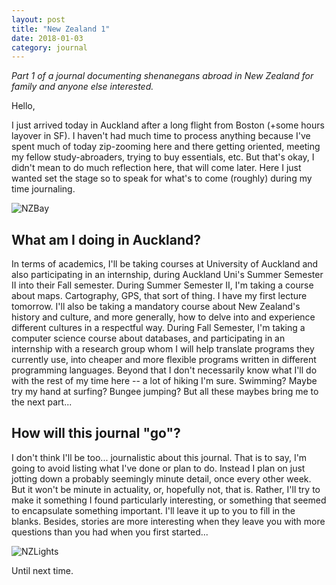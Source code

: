 ```yaml
---
layout: post
title: "New Zealand 1"
date: 2018-01-03
category: journal
---
```


<link rel="stylesheet" type="text/css"  href="/keiths-site/css/main.css">

*Part 1 of a journal documenting shenanegans abroad in New Zealand for family and anyone else interested.*

Hello,

I just arrived today in Auckland after a long flight from Boston (+some hours layover in SF). I haven't had much time to process anything because I've spent much of today zip-zooming here and there getting oriented, meeting my fellow study-abroaders, trying to buy essentials, etc.
But that's okay, I didn't mean to do much reflection here, that will come later. Here I just wanted set the stage so to speak for what's to come (roughly) during my time journaling.

![NZBay](/keiths-site/image_dir/NZBay.jpg)

## What am I doing in Auckland?

In terms of academics, I'll be taking courses at University of Auckland and also participating in an internship, during Auckland Uni's Summer Semester II into their Fall semester. During Summer Semester II, I'm taking a course about maps. Cartography, GPS, that sort of thing. I have my first lecture tomorrow. I'll also be taking a mandatory course about New Zealand's history and culture, and more generally, how to delve into and experience different cultures in a respectful way. During Fall Semester, I'm taking a computer science course about databases, and participating in an internship with a research group whom I will help translate programs they currently use, into cheaper and more flexible programs written in different programming languages.
Beyond that I don't necessarily know what I'll do with the rest of my time here -- a lot of hiking I'm sure. Swimming? Maybe try my hand at surfing? Bungee jumping? But all these maybes bring me to the next part...

## How will this journal "go"?

I don't think I'll be too... journalistic about this journal. That is to say, I'm going to avoid listing what I've done or plan to do. Instead I plan on just  jotting down a probably seemingly minute detail, once every other week. But it won't be minute in actuality, or, hopefully not, that is. Rather, I'll try to make it something I found particularly interesting, or something that seemed to encapsulate something important. I'll leave it up to you to fill in the blanks. Besides, stories are more interesting when they leave you with more questions than you had when you first started...

![NZLights](/keiths-site/image_dir/NZLights.jpg)

Until next time.